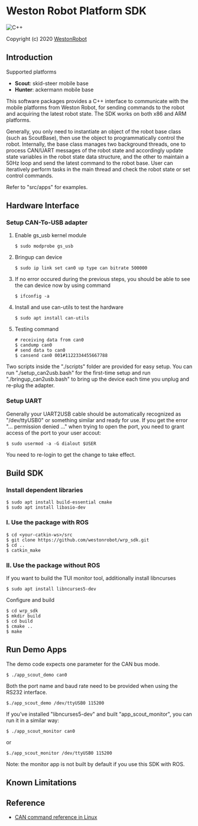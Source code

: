 # Weston Robot Platform SDK

![C++](https://github.com/actions/hello-world/workflows/.github/workflows/standalone-ci.yml/badge.svg)

Copyright (c) 2020 [WestonRobot](https://www.westonrobot.com/)

## Introduction

Supported platforms

* **Scout**: skid-steer mobile base
* **Hunter**: ackermann mobile base

This software packages provides a C++ interface to communicate with the mobile platforms from Weston Robot, for sending commands to the robot and acquiring the latest robot state. The SDK works on both x86 and ARM platforms.

Generally, you only need to instantiate an object of the robot base class (such as ScoutBase), then use the object to programmatically control the robot. Internally, the base class manages two background threads, one to process CAN/UART messages of the robot state and accordingly update state variables in the robot state data structure, and the other to maintain a 50Hz loop and send the latest command to the robot base. User can iteratively perform tasks in the main thread and check the robot state or set control commands. 

Refer to "src/apps" for examples.

## Hardware Interface

### Setup CAN-To-USB adapter 
 
1. Enable gs_usb kernel module
    ```
    $ sudo modprobe gs_usb
    ```
2. Bringup can device
   ```
   $ sudo ip link set can0 up type can bitrate 500000
   ```
3. If no error occured during the previous steps, you should be able to see the can device now by using command
   ```
   $ ifconfig -a
   ```
4. Install and use can-utils to test the hardware
    ```
    $ sudo apt install can-utils
    ```
5. Testing command
    ```
    # receiving data from can0
    $ candump can0
    # send data to can0
    $ cansend can0 001#1122334455667788
    ```

Two scripts inside the "./scripts" folder are provided for easy setup. You can run "./setup_can2usb.bash" for the first-time setup and run "./bringup_can2usb.bash" to bring up the device each time you unplug and re-plug the adapter.

### Setup UART

Generally your UART2USB cable should be automatically recognized as "/dev/ttyUSB0" or something similar and ready for use. If you get the error "... permission denied ..." when trying to open the port, you need to grant access of the port to your user accout:

```
$ sudo usermod -a -G dialout $USER
```

You need to re-login to get the change to take effect.

## Build SDK

### Install dependent libraries

```
$ sudo apt install build-essential cmake
$ sudo apt install libasio-dev
```

### I. Use the package with ROS

```
$ cd <your-catkin-ws>/src
$ git clone https://github.com/westonrobot/wrp_sdk.git
$ cd ..
$ catkin_make
```

### II. Use the package without ROS

If you want to build the TUI monitor tool, additionally install libncurses

```
$ sudo apt install libncurses5-dev
```

Configure and build

```
$ cd wrp_sdk 
$ mkdir build
$ cd build
$ cmake ..
$ make
```

## Run Demo Apps

The demo code expects one parameter for the CAN bus mode.

```
$ ./app_scout_demo can0
```

Both the port name and baud rate need to be provided when using the RS232 interface.

```
$./app_scout_demo /dev/ttyUSB0 115200
```

If you've installed "libncurses5-dev" and built "app_scout_monitor", you can run it in a similar way:

```
$ ./app_scout_monitor can0
```

or

```
$./app_scout_monitor /dev/ttyUSB0 115200
```

Note: the monitor app is not built by default if you use this SDK with ROS.

## Known Limitations

<!-- 
1. The CAN interface requires the hardware to appear as a CAN device in the system. You can use the command "ifconfig" to check the interface status. For example, you may see something like

    ```
    can1: flags=193<UP,RUNNING,NOARP>  mtu 16
            unspec 00-00-00-00-00-00-00-00-00-00-00-00-00-00-00-00  txqueuelen 10  (UNSPEC)
            RX packets 4751634  bytes 38013072 (36.2 MiB)
            RX errors 0  dropped 0  overruns 0  frame 0
            TX packets 126269  bytes 1010152 (986.4 KiB)
            TX errors 0  dropped 0 overruns 0  carrier 0  collisions 0
            device interrupt 43
    ```
    
    If you use your own CAN-to-USB adapter, make sure it supports slcan or can be brought up as a native CAN device. Some adapters may use a custom-defined protocol and appear as a serial device in Linux. In such a case, you will have to translate the byte stream between CAN and UART by yourself. It would be difficult for us to provide support for them since not all manufacturers define this protocol in the same way.

1. Release v0.1 of this SDK provided a serial interface to talk with the robot. Front/rear light on the robot cannot be controlled and only a small subset of all robot states can be acquired through that interface. Full support of the serial interface is still under development and requires additional work on both the SDK and firmware sides.
-->

## Reference

* [CAN command reference in Linux](https://wiki.rdu.im/_pages/Notes/Embedded-System/Linux/can-bus-in-linux.html)
